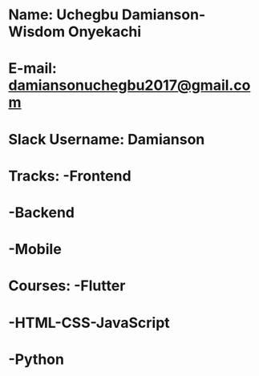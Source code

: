 # Name: Uchegbu Damianson-Wisdom Onyekachi
# E-mail: damiansonuchegbu2017@gmail.com
# Slack Username: Damianson
# Tracks: -Frontend
#         -Backend
#         -Mobile
# Courses: -Flutter
#          -HTML-CSS-JavaScript
#          -Python
